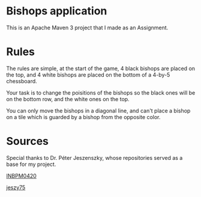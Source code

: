 # Bishops application

This is an Apache Maven 3 project that I made as an Assignment.

# Rules
The rules are simple, at the start of the game, 4 black bishops are placed on the top, and 4 white bishops are placed on the bottom of a 4-by-5 chessboard. 

Your task is to change the poisitions of the bishops so the black ones will be on the bottom row, and the white ones on the top. 

You can only move the bishops in a diagonal line, and can't place a bishop on a tile which is guarded by a bishop from the opposite color.


# Sources
Special thanks to Dr. Péter Jeszenszky, whose repositories served as a base for my project.

[INBPM0420](https://github.com/INBPM0420/)

[jeszy75](https://github.com/jeszy75/)
